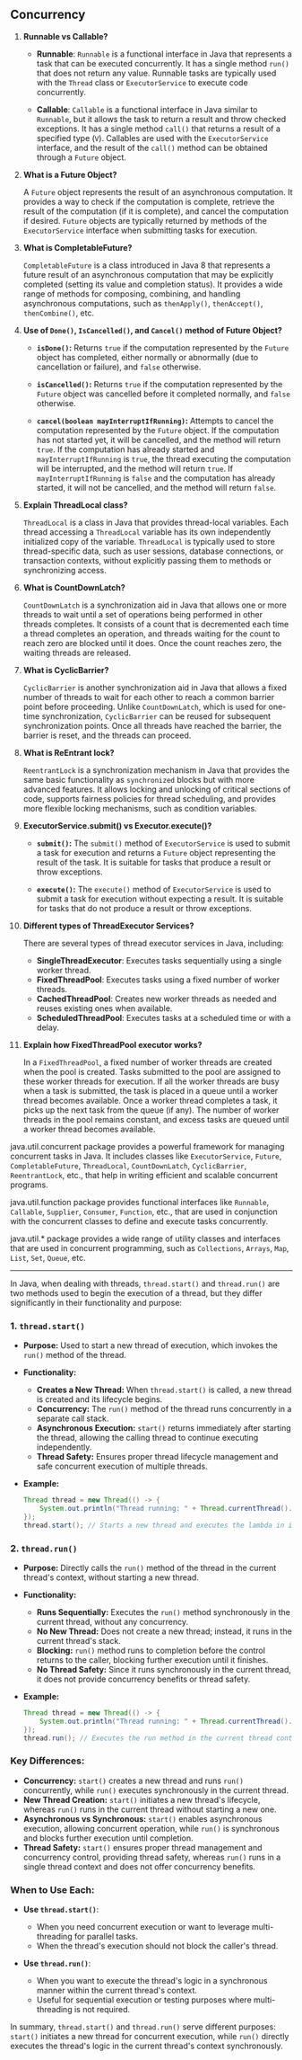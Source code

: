 

## Concurrency

1. **Runnable vs Callable?**

    - **Runnable**: `Runnable` is a functional interface in Java that represents a task that can be executed concurrently. It has a single method `run()` that does not return any value. Runnable tasks are typically used with the `Thread` class or `ExecutorService` to execute code concurrently.

    - **Callable**: `Callable` is a functional interface in Java similar to `Runnable`, but it allows the task to return a result and throw checked exceptions. It has a single method `call()` that returns a result of a specified type (`V`). Callables are used with the `ExecutorService` interface, and the result of the `call()` method can be obtained through a `Future` object.

2. **What is a Future Object?**

   A `Future` object represents the result of an asynchronous computation. It provides a way to check if the computation is complete, retrieve the result of the computation (if it is complete), and cancel the computation if desired. `Future` objects are typically returned by methods of the `ExecutorService` interface when submitting tasks for execution.

3. **What is CompletableFuture?**

   `CompletableFuture` is a class introduced in Java 8 that represents a future result of an asynchronous computation that may be explicitly completed (setting its value and completion status). It provides a wide range of methods for composing, combining, and handling asynchronous computations, such as `thenApply()`, `thenAccept()`, `thenCombine()`, etc.

4. **Use of `Done()`, `IsCancelled()`, and `Cancel()` method of Future Object?**

    - **`isDone()`:** Returns `true` if the computation represented by the `Future` object has completed, either normally or abnormally (due to cancellation or failure), and `false` otherwise.

    - **`isCancelled()`:** Returns `true` if the computation represented by the `Future` object was cancelled before it completed normally, and `false` otherwise.

    - **`cancel(boolean mayInterruptIfRunning)`:** Attempts to cancel the computation represented by the `Future` object. If the computation has not started yet, it will be cancelled, and the method will return `true`. If the computation has already started and `mayInterruptIfRunning` is `true`, the thread executing the computation will be interrupted, and the method will return `true`. If `mayInterruptIfRunning` is `false` and the computation has already started, it will not be cancelled, and the method will return `false`.

5. **Explain ThreadLocal class?**

   `ThreadLocal` is a class in Java that provides thread-local variables. Each thread accessing a `ThreadLocal` variable has its own independently initialized copy of the variable. `ThreadLocal` is typically used to store thread-specific data, such as user sessions, database connections, or transaction contexts, without explicitly passing them to methods or synchronizing access.

6. **What is CountDownLatch?**

   `CountDownLatch` is a synchronization aid in Java that allows one or more threads to wait until a set of operations being performed in other threads completes. It consists of a count that is decremented each time a thread completes an operation, and threads waiting for the count to reach zero are blocked until it does. Once the count reaches zero, the waiting threads are released.

7. **What is CyclicBarrier?**

   `CyclicBarrier` is another synchronization aid in Java that allows a fixed number of threads to wait for each other to reach a common barrier point before proceeding. Unlike `CountDownLatch`, which is used for one-time synchronization, `CyclicBarrier` can be reused for subsequent synchronization points. Once all threads have reached the barrier, the barrier is reset, and the threads can proceed.

8. **What is ReEntrant lock?**

   `ReentrantLock` is a synchronization mechanism in Java that provides the same basic functionality as `synchronized` blocks but with more advanced features. It allows locking and unlocking of critical sections of code, supports fairness policies for thread scheduling, and provides more flexible locking mechanisms, such as condition variables.

9. **ExecutorService.submit() vs Executor.execute()?**

    - **`submit()`:** The `submit()` method of `ExecutorService` is used to submit a task for execution and returns a `Future` object representing the result of the task. It is suitable for tasks that produce a result or throw exceptions.

    - **`execute()`:** The `execute()` method of `ExecutorService` is used to submit a task for execution without expecting a result. It is suitable for tasks that do not produce a result or throw exceptions.

10. **Different types of ThreadExecutor Services?**

    There are several types of thread executor services in Java, including:

    - **SingleThreadExecutor**: Executes tasks sequentially using a single worker thread.
    - **FixedThreadPool**: Executes tasks using a fixed number of worker threads.
    - **CachedThreadPool**: Creates new worker threads as needed and reuses existing ones when available.
    - **ScheduledThreadPool**: Executes tasks at a scheduled time or with a delay.

11. **Explain how FixedThreadPool executor works?**

    In a `FixedThreadPool`, a fixed number of worker threads are created when the pool is created. Tasks submitted to the pool are assigned to these worker threads for execution. If all the worker threads are busy when a task is submitted, the task is placed in a queue until a worker thread becomes available. Once a worker thread completes a task, it picks up the next task from the queue (if any). The number of worker threads in the pool remains constant, and excess tasks are queued until a worker thread becomes available.

java.util.concurrent package provides a powerful framework for managing concurrent tasks in Java. It includes classes like `ExecutorService`, `Future`, `CompletableFuture`, `ThreadLocal`, `CountDownLatch`, `CyclicBarrier`, `ReentrantLock`, etc., that help in writing efficient and scalable concurrent programs.

java.util.function package provides functional interfaces like `Runnable`, `Callable`, `Supplier`, `Consumer`, `Function`, etc., that are used in conjunction with the concurrent classes to define and execute tasks concurrently.

java.util.* package provides a wide range of utility classes and interfaces that are used in concurrent programming, such as `Collections`, `Arrays`, `Map`, `List`, `Set`, `Queue`, etc.

---

In Java, when dealing with threads, `thread.start()` and `thread.run()` are two methods used to begin the execution of a thread, but they differ significantly in their functionality and purpose:

### 1. `thread.start()`
- **Purpose:** Used to start a new thread of execution, which invokes the `run()` method of the thread.
- **Functionality:**
    - **Creates a New Thread:** When `thread.start()` is called, a new thread is created and its lifecycle begins.
    - **Concurrency:** The `run()` method of the thread runs concurrently in a separate call stack.
    - **Asynchronous Execution:** `start()` returns immediately after starting the thread, allowing the calling thread to continue executing independently.
    - **Thread Safety:** Ensures proper thread lifecycle management and safe concurrent execution of multiple threads.

- **Example:**
  ```java
  Thread thread = new Thread(() -> {
      System.out.println("Thread running: " + Thread.currentThread().getName());
  });
  thread.start(); // Starts a new thread and executes the lambda in its own context
  ```

### 2. `thread.run()`
- **Purpose:** Directly calls the `run()` method of the thread in the current thread's context, without starting a new thread.
- **Functionality:**
    - **Runs Sequentially:** Executes the `run()` method synchronously in the current thread, without any concurrency.
    - **No New Thread:** Does not create a new thread; instead, it runs in the current thread's stack.
    - **Blocking:** `run()` method runs to completion before the control returns to the caller, blocking further execution until it finishes.
    - **No Thread Safety:** Since it runs synchronously in the current thread, it does not provide concurrency benefits or thread safety.

- **Example:**
  ```java
  Thread thread = new Thread(() -> {
      System.out.println("Thread running: " + Thread.currentThread().getName());
  });
  thread.run(); // Executes the run method in the current thread context
  ```

### Key Differences:
- **Concurrency:** `start()` creates a new thread and runs `run()` concurrently, while `run()` executes synchronously in the current thread.
- **New Thread Creation:** `start()` initiates a new thread's lifecycle, whereas `run()` runs in the current thread without starting a new one.
- **Asynchronous vs Synchronous:** `start()` enables asynchronous execution, allowing concurrent operation, while `run()` is synchronous and blocks further execution until completion.
- **Thread Safety:** `start()` ensures proper thread management and concurrency control, providing thread safety, whereas `run()` runs in a single thread context and does not offer concurrency benefits.

### When to Use Each:
- **Use `thread.start()`**:
    - When you need concurrent execution or want to leverage multi-threading for parallel tasks.
    - When the thread's execution should not block the caller's thread.

- **Use `thread.run()`**:
    - When you want to execute the thread's logic in a synchronous manner within the current thread's context.
    - Useful for sequential execution or testing purposes where multi-threading is not required.

In summary, `thread.start()` and `thread.run()` serve different purposes: `start()` initiates a new thread for concurrent execution, while `run()` directly executes the thread's logic in the current thread's context synchronously.